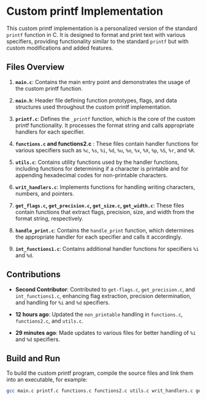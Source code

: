 # Custom printf Implementation

This custom printf implementation is a personalized version of the standard `printf` function in C. It is designed to format and print text with various specifiers, providing functionality similar to the standard `printf` but with custom modifications and added features.

## Files Overview

1. **`main.c`**: Contains the main entry point and demonstrates the usage of the custom printf function.

2. **`main.h`**: Header file defining function prototypes, flags, and data structures used throughout the custom printf implementation.

3. **`printf.c`**: Defines the `_printf` function, which is the core of the custom printf functionality. It processes the format string and calls appropriate handlers for each specifier.

4. **`functions.c` and functions2.c** : These files contain handler functions for various specifiers such as `%c`, `%s`, `%i`, `%d`, `%u`, `%o`, `%x`, `%X`, `%p`, `%S`, `%r`, and `%R`.

5. **`utils.c`**: Contains utility functions used by the handler functions, including functions for determining if a character is printable and for appending hexadecimal codes for non-printable characters.

6. **`writ_handlers.c`**: Implements functions for handling writing characters, numbers, and pointers.

7. **`get_flags.c`, `get_precision.c`, `get_size.c`, `get_width.c`**: These files contain functions that extract flags, precision, size, and width from the format string, respectively.

8. **`handle_print.c`**: Contains the `handle_print` function, which determines the appropriate handler for each specifier and calls it accordingly.

9. **`int_functions1.c`**: Contains additional handler functions for specifiers `%i` and `%d`.

## Contributions

- **Second Contributor**: Contributed to `get-flags.c`, `get_precision.c`, and `int_functions1.c`, enhancing flag extraction, precision determination, and handling for `%i` and `%d` specifiers.

- **12 hours ago**: Updated the `non_printable` handling in `functions.c`, `functions2.c`, and `utils.c`.

- **29 minutes ago**: Made updates to various files for better handling of `%i` and `%d` specifiers.

## Build and Run

To build the custom printf program, compile the source files and link them into an executable, for example:

```bash
gcc main.c printf.c functions.c functions2.c utils.c writ_handlers.c get_flags.c get_precision.c get_size.c get_width.c handle_print.c int_functions1.c -o custom_printf

